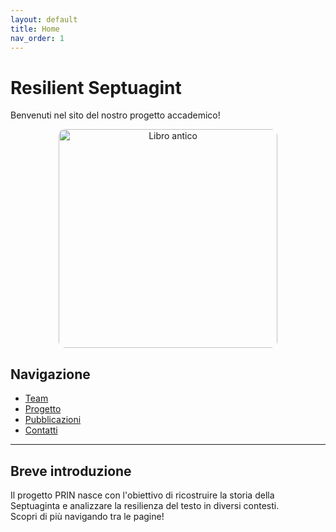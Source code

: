 ```yaml
---
layout: default
title: Home
nav_order: 1
---
```


# Resilient Septuagint
Benvenuti nel sito del nostro progetto accademico!

<div align="center">
  <img src="https://images.unsplash.com/photo-1506744038136-46273834b3fb?auto=format&fit=crop&w=800&q=80" alt="Libro antico" width="350" style="border-radius: 10px;">
</div>

## Navigazione

- [Team](team.md)
- [Progetto](progetto.md)
- [Pubblicazioni](pubblicazioni.md)
- [Contatti](contatti.md)

---

## Breve introduzione

Il progetto PRIN nasce con l'obiettivo di ricostruire la storia della Septuaginta e analizzare la resilienza del testo in diversi contesti.  
Scopri di più navigando tra le pagine!
